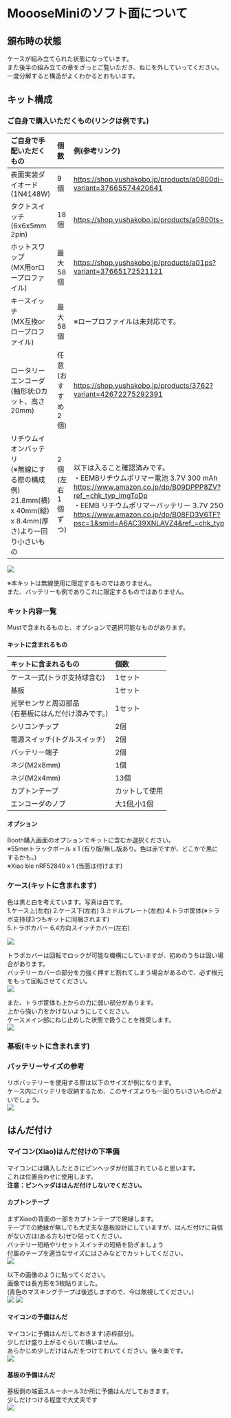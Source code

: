 # MoooseMiniのソフト面について

## 頒布時の状態  
ケースが組み立てられた状態になっています。  
また後半の組み立ての章をざっとご覧いただき、ねじを外していってください。  
一度分解すると構造がよくわかるとおもいます。  


## キット構成
### ご自身で購入いただくもの(リンクは例です。)
| ご自身で手配いただくもの    | 個数            | 例(参考リンク) |
| :-------------------------- | :-------------- | :-------------- |
| 表面実装ダイオード(1N4148W) | 9個             | https://shop.yushakobo.jp/products/a0800di-02-100?variant=37665574420641 |
| タクトスイッチ<br>(6x6x5mm 2pin)| 18個             | https://shop.yushakobo.jp/products/a0800ts-02-1 |
| ホットスワップ<br>(MX用orロープロファイル)|最大58個| https://shop.yushakobo.jp/products/a01ps?variant=37665172521121 |
| キースイッチ<br>(MX互換orロープロファイル)|最大58個| ※ロープロファイルは未対応です。 |
| ロータリーエンコーダ<br>(軸形状:Dカット、高さ20mm)| 任意(おすすめ2個) | https://shop.yushakobo.jp/products/3762?variant=42672275292391 |
| リチウムイオンバッテリ<br>(※無線にする際の構成例)<br>21.8mm(横) x 40mm(縦) x 8.4mm(厚さ)より一回り小さいもの| 2個(左右1個ずつ)            | 以下は入ること確認済みです。<br>・EEMBリチウムポリマー電池 3.7V 300 mAh<br>https://www.amazon.co.jp/dp/B09DPPP8ZV?ref_=chk_typ_imgToDp<br>・EEMB リチウムポリマーバッテリー 3.7V 250mAh<br>https://www.amazon.co.jp/dp/B08FD3V6TF?psc=1&smid=A6AC39XNLAVZ4&ref_=chk_typ_imgToDp |

![](./build_guide_image/)

※本キットは無線使用に限定するものではありません。  
また、バッテリーも例でありこれに限定するものではありません。  

### キット内容一覧
Mustで含まれるものと、オプションで選択可能なものがあります。  

#### キットに含まれるもの
| キットに含まれるもの         |  個数           |
| :--------------------------  | :-------------- |
| ケース一式(トラボ支持球含む) |  1セット |
| 基板                         |  1セット |
| 光学センサと周辺部品<br>(右基板にはんだ付け済みです。) | 1セット |
| シリコンチップ               |  2個 |
| 電源スイッチ(トグルスイッチ) |  2個 |
| バッテリー端子               |  2個 |
| ネジ(M2x8mm)                 |  1個 |
| ネジ(M2x4mm)                 | 13個 |
| カプトンテープ               | カットして使用 |
| エンコーダのノブ             | 大1個,小1個    |

#### オプション
Booth購入画面のオプションでキットに含むか選択ください。  
※55mmトラックボール x 1 (有り版/無し版あり。色は赤ですが、どこかで黒にするかも。)  
※Xiao ble nRF52840 x 1  (当面は付けます)  

### ケース(キットに含まれます)  
色は黒と白を考えています。写真は白です。  
  1.ケース上(左右)
  2.ケース下(左右)
  3.ミドルプレート(左右)
  4.トラボ筐体(※トラボ支持球3つもキットに同梱されます)  
  5.トラボカバー
  6.4方向スイッチカバー(左右)

![](./build_guide_image/)

トラボカバーは回転でロックが可能な機構にしていますが、初めのうちは固い場合があります。  
バッテリーカバーの部分を力強く押すと割れてしまう場合があるので、必ず根元をもって回転させてください。  
![](./build_guide_image/)

また、トラボ筐体も上からの力に弱い部分があります。  
上から強い力をかけないようにしてください。  
ケースメイン部にねじ止めした状態で扱うことを推奨します。  
![](./build_guide_image/01_構成/壊れ方例.jpg)

### 基板(キットに含まれます)


### バッテリーサイズの参考
リポバッテリーを使用する際は以下のサイズが例になります。  
ケース内にバッテリを収納するため、このサイズよりも一回りちいさいものがよいでしょう。  
![](./build_guide_image/01_構成/)

## はんだ付け
### マイコン(Xiao)はんだ付けの下準備
マイコンには購入したときにピンヘッダが付属されていると思います。  
これは位置合わせに使用します。  
**注意：ピンヘッダははんだ付けしないでください。**  

#### カプトンテープ  
まずXiaoの背面の一部をカプトンテープで絶縁します。  
テープでの絶縁が無しでも大丈夫な基板設計にしていますが、はんだ付けに自信がない方は(ある方も)ぜひ貼ってください。  
バッテリー短絡やリセットスイッチの短絡を防ぎましょう  
付属のテープを適当なサイズにはさみなどでカットしてください。  
![](./build_guide_image/02_はんだ付け/カプトンテープ.jpg)

以下の画像のように貼ってください。  
画像では長方形を3枚貼りました。  
(青色のマスキングテープは後述しますので、今は無視してください。)  
![](./build_guide_image/02_はんだ付け/Xiaoカプトンテープ.jpg)
![](./build_guide_image/02_はんだ付け/Xiaoカプトンテープ2.jpg)

#### マイコンの予備はんだ  
マイコンに予備はんだしておきます(赤枠部分)。  
少しだけ盛り上がるぐらいで構いません。  
あらかじめ少しだけはんだをつけておいてください。後々楽です。  
![](./build_guide_image/02_はんだ付け/予備はんだマイコン.jpg)

#### 基板の予備はんだ  
基板側の端面スルーホール3か所に予備はんだしておきます。  
少しだけつける程度で大丈夫です  
![](./build_guide_image/02_はんだ付け/)








